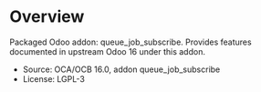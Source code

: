 # Overview

Packaged Odoo addon: queue_job_subscribe. Provides features documented in upstream Odoo 16 under this addon.

- Source: OCA/OCB 16.0, addon queue_job_subscribe
- License: LGPL-3
